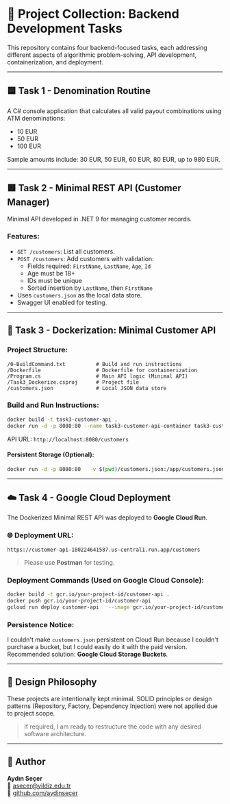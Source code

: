# 🧩 Project Collection: Backend Development Tasks

This repository contains four backend-focused tasks, each addressing different aspects of algorithmic problem-solving, API development, containerization, and deployment.

---

## 🟦 Task 1 - Denomination Routine
A C# console application that calculates all valid payout combinations using ATM denominations:
- 10 EUR
- 50 EUR
- 100 EUR

Sample amounts include: 30 EUR, 50 EUR, 60 EUR, 80 EUR, up to 980 EUR.

---

## 🟩 Task 2 - Minimal REST API (Customer Manager)
Minimal API developed in .NET 9 for managing customer records.

### Features:
- `GET /customers`: List all customers.
- `POST /customers`: Add customers with validation:
  - Fields required: `FirstName`, `LastName`, `Age`, `Id`
  - Age must be 18+
  - IDs must be unique
  - Sorted insertion by `LastName`, then `FirstName`
- Uses `customers.json` as the local data store.
- Swagger UI enabled for testing.

---

## 🐳 Task 3 - Dockerization: Minimal Customer API

### Project Structure:
```
/0-BuildCommand.txt          # Build and run instructions
/Dockerfile                  # Dockerfile for containerization
/Program.cs                  # Main API logic (Minimal API)
/Task3_Dockerize.csproj      # Project file
/customers.json              # Local JSON data store
```

### Build and Run Instructions:
```bash
docker build -t task3-customer-api .
docker run -d -p 8080:80 --name task3-customer-api-container task3-customer-api
```

API URL: `http://localhost:8080/customers`

#### Persistent Storage (Optional):
```bash
docker run -d -p 8080:80   -v $(pwd)/customers.json:/app/customers.json   --name task3-customer-api-container task3-customer-api
```

---

## ☁️ Task 4 - Google Cloud Deployment

The Dockerized Minimal REST API was deployed to **Google Cloud Run**.

### 🌐 Deployment URL:
```
https://customer-api-180224641587.us-central1.run.app/customers
```

> Please use **Postman** for testing.

### Deployment Commands (Used on Google Cloud Console):
```bash
docker build -t gcr.io/your-project-id/customer-api .
docker push gcr.io/your-project-id/customer-api
gcloud run deploy customer-api   --image gcr.io/your-project-id/customer-api   --platform managed   --region us-central1   --allow-unauthenticated
```

### Persistence Notice:
I couldn't make `customers.json` persistent on Cloud Run because I couldn't purchase a bucket, but I could easily do it with the paid version.  
Recommended solution: **Google Cloud Storage Buckets**.

---

## 🧱 Design Philosophy
These projects are intentionally kept minimal. SOLID principles or design patterns (Repository, Factory, Dependency Injection) were not applied due to project scope.  
> If required, I am ready to restructure the code with any desired software architecture.

---

## 👤 Author

**Aydın Seçer**  
📧 asecer@yildiz.edu.tr  
🔗 [github.com/aydinsecer](https://github.com/aydinsecer)

